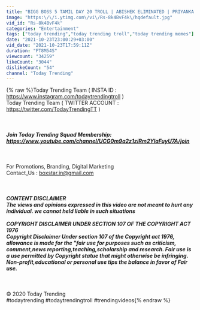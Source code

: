 ```yaml
---
title: "BIGG BOSS 5 TAMIL DAY 20 TROLL | ABISHEK ELIMINATED | PRIYANKA - TODAY TRENDING"
image: "https:\/\/i.ytimg.com\/vi\/Rs-8k4BvF4k\/hqdefault.jpg"
vid_id: "Rs-8k4BvF4k"
categories: "Entertainment"
tags: ["today trending","today trending troll","today trending memes"]
date: "2021-10-23T23:00:29+03:00"
vid_date: "2021-10-23T17:59:11Z"
duration: "PT8M54S"
viewcount: "34259"
likeCount: "3044"
dislikeCount: "54"
channel: "Today Trending"
---
```

{% raw %}Today Trending Team ( INSTA ID  : <a rel="nofollow" target="blank" href="https://www.instagram.com/todaytrendingtroll">https://www.instagram.com/todaytrendingtroll</a> )<br />Today Trending Team ( TWITTER ACCOUNT  : <a rel="nofollow" target="blank" href="https://twitter.com/TodayTrendingTT">https://twitter.com/TodayTrendingTT</a> )<br /><br />*********************************************************<br /><br />Join Today Trending Squad Membership:<br /><a rel="nofollow" target="blank" href="https://www.youtube.com/channel/UCG0m9a2z1ziRm2YlaFuyU7A/join">https://www.youtube.com/channel/UCG0m9a2z1ziRm2YlaFuyU7A/join</a><br /><br />*********************************************************<br /><br />For Promotions, Branding, Digital Marketing <br />Contact_Us : boxstar.in@gmail.com<br /><br />*********************************************************<br /><br />CONTENT DISCLAIMER<br />The views and opinions expressed in this video are not meant to hurt any individual. we cannot held liable in such situations<br /><br />COPYRIGHT DISCLAIMER UNDER SECTION 107 OF THE COPYRIGHT ACT 1976<br />Copyright Disclaimer Under section 107 of the Copyright act 1976, allowance is made for the &quot;fair use for purposes such as criticism, comment,news reporting,teaching,scholarship and research. Fair use is a use permitted by Copyright statue that might otherwise be infringing. Non-profit,educational or personal use tips the balance in favor of Fair use.<br /><br />*********************************************************<br /><br />© 2020 Today Trending<br />#todaytrending #todaytrendingtroll #trendingvideos{% endraw %}
